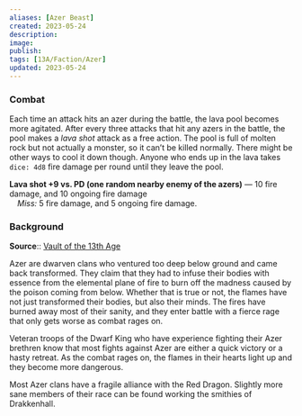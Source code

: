 ```yaml
---
aliases: [Azer Beast]
created: 2023-05-24
description: 
image: 
publish: 
tags: [13A/Faction/Azer]
updated: 2023-05-24
---
```


### Combat

Each time an attack hits an azer during the battle, the lava pool becomes more agitated. After every three attacks that hit any azers in the battle, the pool makes a *lava shot* attack as a free action. The pool is full of molten rock but not actually a monster, so it can’t be killed normally. There might be other ways to cool it down though. Anyone who ends up in the lava takes `dice: 4d8` fire damage per round until they leave the pool.

**Lava shot +9 vs. PD (one random nearby enemy of the azers)** — 10 fire damage, and 10 ongoing fire damage  
 *Miss:* 5 fire damage, and 5 ongoing fire damage.

### Background

**Source**:: [Vault of the 13th Age](https://13thage.org/index.php/monsters/273-azer)

Azer are dwarven clans who ventured too deep below ground and came back transformed. They claim that they had to infuse their bodies with essence from the elemental plane of fire to burn off the madness caused by the poison coming from below. Whether that is true or not, the flames have not just transformed their bodies, but also their minds. The fires have burned away most of their sanity, and they enter battle with a fierce rage that only gets worse as combat rages on.

Veteran troops of the Dwarf King who have experience fighting their Azer brethren know that most fights against Azer are either a quick victory or a hasty retreat. As the combat rages on, the flames in their hearts light up and they become more dangerous.

Most Azer clans have a fragile alliance with the Red Dragon. Slightly more sane members of their race can be found working the smithies of Drakkenhall.

